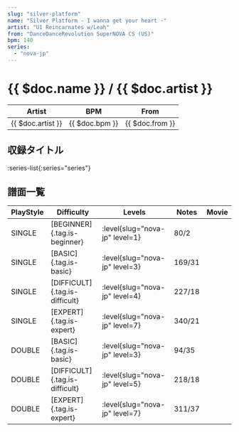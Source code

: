 ```yaml
---
slug: "silver-platform"
name: "Silver Platform - I wanna get your heart -"
artist: "U1 Reincarnates w/Leah"
from: "DanceDanceRevolution SuperNOVA CS (US)"
bpm: 140
series:
  - "nova-jp"
---
```


# {{ $doc.name }} / {{ $doc.artist }}

|Artist|BPM|From|
|------|---|----|
|{{ $doc.artist }}|{{ $doc.bpm }}|{{ $doc.from }}|

## 収録タイトル

:series-list{:series="series"}

## 譜面一覧

|PlayStyle|Difficulty|Levels|Notes|Movie|
|---------|----------|------|-----|-----|
|SINGLE|[BEGINNER]{.tag.is-beginner}|:level{slug="nova-jp" level=1}|80/2||
|SINGLE|[BASIC]{.tag.is-basic}|:level{slug="nova-jp" level=3}|169/31||
|SINGLE|[DIFFICULT]{.tag.is-difficult}|:level{slug="nova-jp" level=4}|227/18||
|SINGLE|[EXPERT]{.tag.is-expert}|:level{slug="nova-jp" level=7}|340/21||
|DOUBLE|[BASIC]{.tag.is-basic}|:level{slug="nova-jp" level=3}|94/35||
|DOUBLE|[DIFFICULT]{.tag.is-difficult}|:level{slug="nova-jp" level=5}|218/18||
|DOUBLE|[EXPERT]{.tag.is-expert}|:level{slug="nova-jp" level=7}|311/37||
